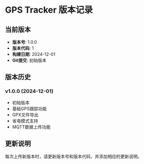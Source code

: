 # GPS Tracker 版本记录

## 当前版本
- **版本号**: 1.0.0
- **版本代码**: 1
- **构建日期**: 2024-12-01
- **Git提交**: 初始版本

## 版本历史

### v1.0.0 (2024-12-01)
- 初始版本
- 基础GPS跟踪功能
- GPX文件导出
- 省电模式支持
- MQTT数据上传功能

## 更新说明
每次上传新版本时，请更新版本号和版本代码，并添加相应的更新说明。
